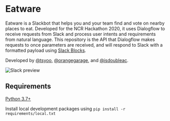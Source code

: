 # Eatware

Eatware is a Slackbot that helps you and your team find and vote on nearby places to eat.
Developed for the NCR Hackathon 2020, it uses Dialogflow to receive requests from Slack and process user intents and requirements from natural language.
This repository is the API that Dialogflow makes requests to once parameters are received, and will respond to Slack with a formatted payload using [Slack Blocks](https://api.slack.com/block-kit).

Developed by [@tsyoo](https://github.com/tsyoohub), [@orangegarage](https://github.com/orangegarage), and [@isdoubleac](https://github.com/isdoubleac).

![Slack preview](https://i.imgur.com/BGJhKT2.jpg)

## Requirements

[Python 3.7+](https://www.python.org/downloads/)

Install local development packages using `pip install -r requirements/local.txt`

